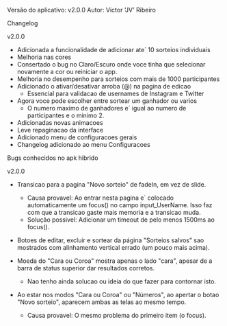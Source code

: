 Versão do aplicativo: v2.0.0
Autor: Victor 'JV' Ribeiro




Changelog

v2.0.0
* Adicionada a funcionalidade de adicionar ate´ 10 sorteios individuais
* Melhoria nas cores
* Consertado o bug no Claro/Escuro onde voce tinha que selecionar novamente
  a cor ou reiniciar o app.
* Melhoria no desempenho para sorteios com mais de 1000 participantes
* Adicionado o ativar/desativar arroba (@) na pagina de edicao
  + Essencial para validacao de usernames de Instagram e Twitter
* Agora voce pode escolher entre sortear um ganhador ou varios
  + O numero maximo de ganhadores e´ igual ao numero de participantes e
    o minimo 2.
* Adicionadas novas animacoes
* Leve repaginacao da interface
* Adicionado menu de configuracoes gerais
* Changelog adicionado ao menu Configuracoes


Bugs conhecidos no apk hibrido

v2.0.0
* Transicao para a pagina "Novo sorteio" de fadeIn, em vez de slide.
  + Causa provavel: Ao entrar nesta pagina e´ colocado automaticamente
    um focus() no campo input_UserName. Isso faz com que a transicao
    gaste mais memoria e a transicao muda.
  + Solução possivel: Adicionar um timeout de pelo menos 1500ms ao focus().

* Botoes de editar, excluir e sortear da página "Sorteios salvos" sao
  mostrados com alinhamento vertical errado (um pouco mais acima).

* Moeda do "Cara ou Coroa" mostra apenas o lado "cara", apesar de a barra
  de status superior dar resultados corretos.
  + Nao tenho ainda solucao ou ideia do que fazer para contornar isto.

* Ao estar nos modos "Cara ou Coroa" ou "Números", ao apertar o botao "Novo sorteio",
  aparecem ambas as telas ao mesmo tempo.
  + Causa provavel: O mesmo problema do primeiro item (o focus).
